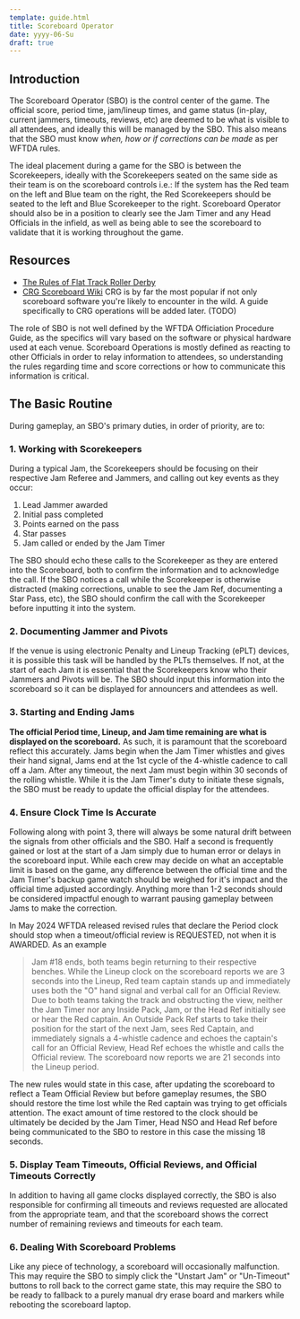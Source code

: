 ```yaml
---
template: guide.html
title: Scoreboard Operator
date: yyyy-06-Su
draft: true
---
```

## Introduction

The Scoreboard Operator (SBO) is the control center of the game.  The official score, period time, jam/lineup times, and game status (in-play, current jammers, timeouts, reviews, etc) are deemed to be what is visible to all attendees, and ideally this will be managed by the SBO.  This also means that the SBO must know *when, how or if corrections can be made* as per WFTDA rules.

The ideal placement during a game for the SBO is between the Scorekeepers, ideally with the Scorekeepers seated on the same side as their team is on the scoreboard controls i.e.: If the system has the Red team on the left and Blue team on the right, the Red Scorekeepers should be seated to the left and Blue Scorekeeper to the right.  Scoreboard Operator should also be in a position to clearly see the Jam Timer and any Head Officials in the infield, as well as being able to see the scoreboard to validate that it is working throughout the game.

## Resources

* [The Rules of Flat Track Roller Derby](https://rules.wftda.com/)
* [CRG Scoreboard Wiki](https://github.com/rollerderby/scoreboard/wiki) CRG is by far the most popular if not only scoreboard software you're likely to encounter in the wild.  A guide specifically to CRG operations will be added later. (TODO)

The role of SBO is not well defined by the WFTDA Officiation Procedure Guide, as the specifics will vary based on the software or physical hardware used at each venue.  Scoreboard Operations is mostly defined as reacting to other Officials in order to relay information to attendees, so understanding the rules regarding time and score corrections or how to communicate this information is critical.

## The Basic Routine

During gameplay, an SBO's primary duties, in order of priority, are to:

### 1. Working with Scorekeepers

During a typical Jam, the Scorekeepers should be focusing on their respective Jam Referee and Jammers, and calling out key events as they occur:

1. Lead Jammer awarded
2. Initial pass completed
3. Points earned on the pass
4. Star passes
5. Jam called or ended by the Jam Timer

The SBO should echo these calls to the Scorekeeper as they are entered into the Scoreboard, both to confirm the information and to acknowledge the call.  If the SBO notices a call while the Scorekeeper is otherwise distracted (making corrections, unable to see the Jam Ref, documenting a Star Pass, etc), the SBO should confirm the call with the Scorekeeper before inputting it into the system.

### 2. Documenting Jammer and Pivots

If the venue is using electronic Penalty and Lineup Tracking (ePLT) devices, it is possible this task will be handled by the PLTs themselves.   If not, at the start of each Jam it is essential that the Scorekeepers know who their Jammers and Pivots will be.   The SBO should input this information into the scoreboard so it can be displayed for announcers and attendees as well.

### 3. Starting and Ending Jams

**The official Period time, Lineup, and Jam time remaining are what is displayed on the scoreboard.**   As such, it is paramount that the scoreboard reflect this accurately.  Jams begin when the Jam Timer whistles and gives their hand signal, Jams end at the 1st cycle of the 4-whistle cadence to call off a Jam.   After any timeout, the next Jam must begin within 30 seconds of the rolling whistle.   While it is the Jam Timer's duty to initiate these signals, the SBO must be ready to update the official display for the attendees.

### 4. Ensure Clock Time Is Accurate

Following along with point 3, there will always be some natural drift between the signals from other officials and the SBO.   Half a second is frequently gained or lost at the start of a Jam simply due to human error or delays in the scoreboard input.   While each crew may decide on what an acceptable limit is based on the game, any  difference between the official time and the Jam Timer's backup game watch should be weighed for it's impact and the official time adjusted accordingly.   Anything more than 1-2 seconds should be considered impactful enough to warrant pausing gameplay between Jams to make the correction.

In May 2024 WFTDA released revised rules that declare the Period clock should stop when a timeout/official review is REQUESTED, not when it is AWARDED.  As an example

> Jam #18 ends, both teams begin returning to their respective benches.
> While the Lineup clock on the scoreboard reports we are 3 seconds into the Lineup, Red team captain stands up and immediately uses both the "O" hand signal and verbal call for an Official Review.
> Due to both teams taking the track and obstructing the view, neither the Jam Timer nor any Inside Pack, Jam, or the Head Ref initially see or hear the Red captain.
> An Outside Pack Ref starts to take their position for the start of the next Jam, sees Red Captain, and immediately signals a 4-whistle cadence and echoes the captain's call for an Official Review, Head Ref echoes the whistle and calls the Official review.   The scoreboard now reports we are 21 seconds into the Lineup period.

The new rules would state in this case, after updating the scoreboard to reflect a Team Official Review but before gameplay resumes,  the SBO should restore the time lost while the Red captain was trying to get officials attention.  The exact amount of time restored to the clock should be ultimately be decided by the Jam Timer, Head NSO and Head Ref before being communicated to the SBO to restore in this case the missing 18 seconds.

### 5. Display Team Timeouts, Official Reviews, and Official Timeouts Correctly

In addition to having all game clocks displayed correctly, the SBO is also responsible for confirming all timeouts and reviews requested are allocated from the appropriate team, and that the scoreboard shows the correct number of remaining reviews and timeouts for each team.

### 6. Dealing With Scoreboard Problems

Like any piece of technology, a scoreboard will occasionally malfunction.  This may require the SBO to simply click the "Unstart Jam" or "Un-Timeout" buttons to roll back to the correct game state, this may require the SBO to be ready to fallback to a purely manual dry erase board and markers while rebooting the scoreboard laptop.
